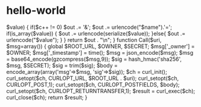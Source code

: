 # hello-world

<?php
$ROOT_URL = 'http://services.uplynk.com';
$OWNER = 'c56ea4014685bc74c0a375236cc5a735';
$SECRET = 'GESKwbpWxQ/QhHFmhTZLLu3rYeNuK4gYrWwlCLnT';

function encode_array($args)
{
  if(!is_array($args)) return false;
  $c = 0;
  $out = '';
  foreach($args as $name => $value)
  {
    if($c++ != 0) $out .= '&';
    $out .= urlencode("$name").'=';
    if(is_array($value))
    {
      $out .= urlencode(serialize($value));
    }else{
      $out .= urlencode("$value");
    }
  }
  return $out . "\n";
}

function Call($uri, $msg=array())
{
    global $ROOT_URL, $OWNER, $SECRET;

    $msg['_owner'] = $OWNER;
    $msg['_timestamp'] = time();
    $msg = json_encode($msg);
    $msg = base64_encode(gzcompress($msg,9));
    $sig = hash_hmac('sha256', $msg, $SECRET);
    $sig = trim($sig);
    $body = encode_array(array('msg'=>$msg, 'sig'=>$sig));
    $ch = curl_init();
    curl_setopt($ch, CURLOPT_URL, $ROOT_URL . $uri);
    curl_setopt($ch, CURLOPT_POST,1);
    curl_setopt($ch, CURLOPT_POSTFIELDS, $body);
    curl_setopt($ch, CURLOPT_RETURNTRANSFER,1);
    $result = curl_exec($ch);
    curl_close($ch);
    return $result;
}
